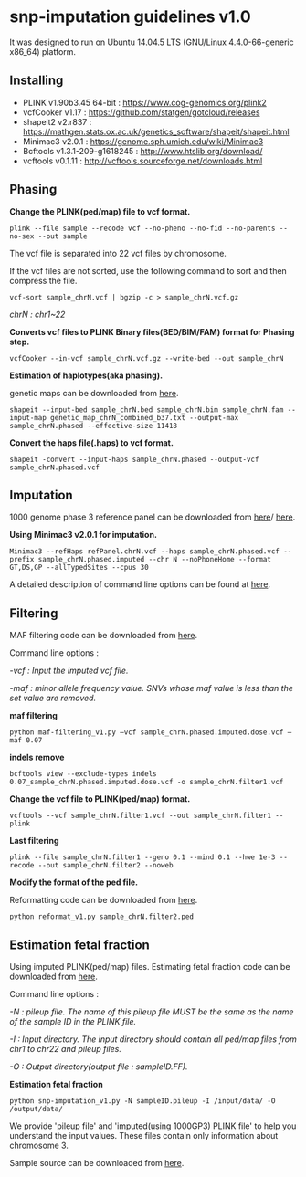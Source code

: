 snp-imputation guidelines v1.0
=
It was designed to run on Ubuntu 14.04.5 LTS (GNU/Linux 4.4.0-66-generic x86_64) platform.

Installing
-
* PLINK v1.90b3.45 64-bit : https://www.cog-genomics.org/plink2
* vcfCooker v1.17 : https://github.com/statgen/gotcloud/releases
* shapeit2 v2.r837 : https://mathgen.stats.ox.ac.uk/genetics_software/shapeit/shapeit.html
* Minimac3 v2.0.1 : https://genome.sph.umich.edu/wiki/Minimac3
* Bcftools v1.3.1-209-g1618245 : http://www.htslib.org/download/
* vcftools v0.1.11 : http://vcftools.sourceforge.net/downloads.html

Phasing
-
**Change the PLINK(ped/map) file to vcf format.**
	
	plink --file sample --recode vcf --no-pheno --no-fid --no-parents --no-sex --out sample
The vcf file is separated into 22 vcf files by chromosome.

If the vcf files are not sorted, use the following command to sort and then compress the file.

	vcf-sort sample_chrN.vcf | bgzip -c > sample_chrN.vcf.gz
*chrN : chr1~22*

**Converts vcf files to PLINK Binary files(BED/BIM/FAM) format for Phasing step.**


	vcfCooker --in-vcf sample_chrN.vcf.gz --write-bed --out sample_chrN
**Estimation of haplotypes(aka phasing).**

genetic maps can be downloaded from [here](https://mathgen.stats.ox.ac.uk/genetics_software/shapeit/shapeit.html#gmap).

	shapeit --input-bed sample_chrN.bed sample_chrN.bim sample_chrN.fam --input-map genetic_map_chrN_combined_b37.txt --output-max sample_chrN.phased --effective-size 11418

**Convert the haps file(.haps) to vcf format.**


	shapeit -convert --input-haps sample_chrN.phased --output-vcf sample_chrN.phased.vcf

Imputation
-
1000 genome phase 3 reference panel can be downloaded from [here](http://www.internationalgenome.org)/
[here](ftp://share.sph.umich.edu/minimac3/G1K_P3_VCF_Files.tar.gz).

**Using Minimac3 v2.0.1 for imputation.**


	Minimac3 --refHaps refPanel.chrN.vcf --haps sample_chrN.phased.vcf --prefix sample_chrN.phased.imputed --chr N --noPhoneHome --format GT,DS,GP --allTypedSites --cpus 30
A detailed description of command line options can be found at [here](https://genome.sph.umich.edu/wiki/Minimac3_-_Full_List_of_Options).

Filtering
-
MAF filtering code can be downloaded from [here](https://github.com/KMJ403/snp-imputation).

Command line options :

*-vcf : Input the imputed vcf file.*

*-maf : minor allele frequency value. SNVs whose maf value is less than the set value are removed.*

**maf filtering**


	python maf-filtering_v1.py –vcf sample_chrN.phased.imputed.dose.vcf –maf 0.07
**indels remove**


	bcftools view --exclude-types indels 0.07_sample_chrN.phased.imputed.dose.vcf -o sample_chrN.filter1.vcf
**Change the vcf file to PLINK(ped/map) format.**


	vcftools --vcf sample_chrN.filter1.vcf --out sample_chrN.filter1 --plink
**Last filtering**


	plink --file sample_chrN.filter1 --geno 0.1 --mind 0.1 --hwe 1e-3 --recode --out sample_chrN.filter2 --noweb
**Modify the format of the ped file.**

Reformatting code can be downloaded from [here](https://github.com/KMJ403/snp-imputation).

	python reformat_v1.py sample_chrN.filter2.ped
Estimation fetal fraction
-
Using imputed PLINK(ped/map) files. Estimating fetal fraction code can be downloaded from [here]( https://github.com/KMJ403/snp-imputation).

Command line options :

*-N : pileup file. The name of this pileup file MUST be the same as the name of the sample ID in the PLINK file.*

*-I : Input directory. The input directory should contain all ped/map files from chr1 to chr22 and pileup files.*

*-O : Output directory(output file : sampleID.FF).*

**Estimation fetal fraction**


	python snp-imputation_v1.py -N sampleID.pileup -I /input/data/ -O /output/data/
We provide 'pileup file' and 'imputed(using 1000GP3) PLINK file' to help you understand the input values. These files contain only information about chromosome 3. 

Sample source can be downloaded from [here](https://github.com/KMJ403/snp-imputation).
